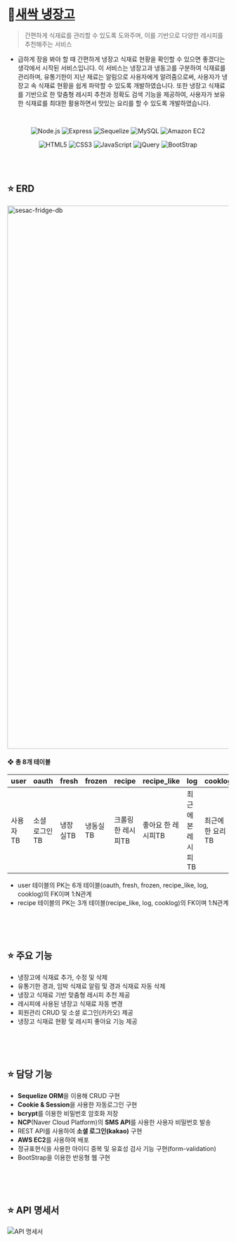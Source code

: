 # 🌱<a href="http://3.36.96.127:8080/">새싹 냉장고</a>
> 간편하게 식재료를 관리할 수 있도록 도와주며, 이를 기반으로 다양한 레시피를 추천해주는 서비스
* 급하게 장을 봐야 할 때 간편하게 냉장고 식재료 현황을 확인할 수 있으면 좋겠다는 생각에서 시작된 서비스입니다. 이 서비스는 냉장고과 냉동고를 구분하여 식재료를 관리하며, 유통기한이 지난 재료는 알림으로 사용자에게 알려줌으로써, 사용자가 냉장고 속 식재료 현황을 쉽게 파악할 수 있도록 개발하였습니다. 또한 냉장고 식재료를 기반으로 한 맞춤형 레시피 추천과 정확도 검색 기능을 제공하여, 사용자가 보유한 식재료를 최대한 활용하면서 맛있는 요리를 할 수 있도록 개발하였습니다.

<br>

<div align="center">
   
   ![Node.js](https://img.shields.io/badge/Node.js-339933?style=for-the-badge&logo=Node.js&logoColor=white)
   ![Express](https://img.shields.io/badge/Express-000000?style=for-the-badge&logo=Express&logoColor=white)
   ![Sequelize](https://img.shields.io/badge/Sequelize-52B0E7?style=for-the-badge&logo=Sequelize&logoColor=white)
   ![MySQL](https://img.shields.io/badge/MySQL-4479A1?style=for-the-badge&logo=MySQL&logoColor=white)
   ![Amazon EC2](https://img.shields.io/badge/Amazon_EC2-FF9900?style=for-the-badge&logo=amazonec2&logoColor=white)
   
   ![HTML5](https://img.shields.io/badge/HTML5-E34F26?style=for-the-badge&logo=HTML5&logoColor=white)
   ![CSS3](https://img.shields.io/badge/CSS3-1572B6?style=for-the-badge&logo=CSS3&logoColor=white)
   ![JavaScript](https://img.shields.io/badge/JavaScript-F7DF1E?style=for-the-badge&logo=JavaScript&logoColor=black)
   ![jQuery](https://img.shields.io/badge/jQuery-0769AD?style=for-the-badge&logo=jQuery&logoColor=white)
   ![BootStrap](https://img.shields.io/badge/BootStrap-7952B3?style=for-the-badge&logo=bootstrap&logoColor=white)
   
</div>

<br>
<br>

## ⭐️ ERD
<img width="1233" alt="sesac-fridge-db" src="https://github.com/nanannannana/nanannannana/assets/114964102/1d862566-77d8-46f9-89ef-2ca9cf09ec8b">

#### ❖ 총 8개 테이블

|user|oauth|fresh|frozen|recipe|recipe_like|log|cooklog|
|---|---|---|---|---|---|---|---|
|사용자TB|소셜 로그인TB|냉장실TB|냉동실TB|크롤링 한 레시피TB|좋아요 한 레시피TB|최근에 본 레시피TB|최근에 한 요리TB|
* user 테이블의 PK는 6개 테이블(oauth, fresh, frozen, recipe_like, log, cooklog)의 FK이며 1:N관계
* recipe 테이블의 PK는 3개 테이블(recipe_like, log, cooklog)의 FK이며 1:N관계

<br>
<br>
<br>

## ⭐️ 주요 기능 
* 냉장고에 식재료 추가, 수정 및 삭제
* 유통기한 경과, 임박 식재료 알림 및 경과 식재료 자동 삭제
* 냉장고 식재료 기반 맞춤형 레시피 추천 제공
* 레시피에 사용된 냉장고 식재료 자동 변경
* 회원관리 CRUD 및 소셜 로그인(카카오) 제공
* 냉장고 식재료 현황 및 레시피 좋아요 기능 제공

<br>
<br>
<br>

## ⭐️ 담당 기능
* **Sequelize ORM**을 이용해 CRUD 구현
* **Cookie & Session**을 사용한 자동로그인 구현
* **bcrypt**를 이용한 비밀번호 암호화 저장
* **NCP**(Naver Cloud Platform)의 **SMS API**를 사용한 사용자 비밀번호 발송
* REST API를 사용하여 **소셜 로그인(kakao)** 구현
* **AWS EC2**를 사용하여 배포
* 정규표현식을 사용한 아이디 중복 및 유효성 검사 기능 구현(form-validation)
* BootStrap을 이용한 반응형 웹 구현

<br>
<br>
<br>

## ⭐️ API 명세서
![API 명세서](https://github.com/nanannannana/nanannannana/assets/114964102/cb07e55c-6655-4bac-91a4-6b935f0b90e7)
